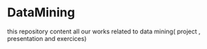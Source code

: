 # DataMining
this repository content all our works related to data mining( project , presentation and exercices) 
